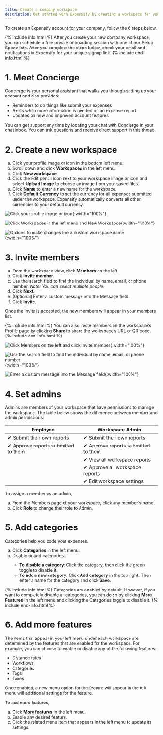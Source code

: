 ```yaml
---
title: Create a company workspace
description: Get started with Expensify by creating a workspace for your company
---
```

<div id="new-expensify" markdown="1">

To create an Expensify account for your company, follow the 6 steps below.

{% include info.html %}
After you create your new company workspace, you can schedule a free private onboarding session with one of our Setup Specialists. After you complete the steps below, check your email and notifications in Expensify for your unique signup link.
{% include end-info.html %}

# 1. Meet Concierge

Concierge is your personal assistant that walks you through setting up your account and also provides:
- Reminders to do things like submit your expenses
- Alerts when more information is needed on an expense report
- Updates on new and improved account features

You can get support any time by locating your chat with Concierge in your chat inbox. You can ask questions and receive direct support in this thread.

# 2. Create a new workspace

<ol type="a">
   <li>Click your profile image or icon in the bottom left menu.</li>
   <li>Scroll down and click <b>Workspaces</b> in the left menu.</li>
   <li>Click <b>New workspace</b>.</li>
   <li>Click the Edit pencil icon next to your workspace image or icon and select <b>Upload Image</b> to choose an image from your saved files.</li>
   <li>Click <b>Name</b> to enter a new name for the workspace.</li>
   <li>Click <b>Default Currency</b> to set the currency for all expenses submitted under the workspace. Expensify automatically converts all other currencies to your default currency.</li>
</ol>

![Click your profile image or icon]({{site.url}}/assets/images/ExpensifyHelp_R1_CreateWorkspace_1.png){:width="100%"}

![Click Workspaces in the left menu and New Worksapce]({{site.url}}/assets/images/ExpensifyHelp_R1_CreateWorkspace_2.png){:width="100%"}

![Options to make changes like a custom workspace name]({{site.url}}/assets/images/ExpensifyHelp_R1_CreateWorkspace_3.png){:width="100%"}

# 3. Invite members

<ol type="a">
   <li>From the workspace view, click <b>Members</b> on the left.</li>
   <li>Click <b>Invite member</b>.</li>
   <li>Use the search field to find the individual by name, email, or phone number. <i>Note: You can select multiple people</i>.</li> 
   <li>Click <b>Next</b>.</li> 
   <li>(Optional) Enter a custom message into the Message field.</li> 
   <li>Click <b>Invite</b>.</li>
</ol>
Once the invite is accepted, the new members will appear in your members list. 

{% include info.html %}
You can also invite members on the workspace’s Profile page by clicking **Share** to share the workspace’s URL or QR code.
{% include end-info.html %}

![Click Members on the left and click Invite member]({{site.url}}/assets/images/ExpensifyHelp_R1_InviteMembers_1.png){:width="100%"}

![Use the search field to find the individual by name, email, or phone number]({{site.url}}/assets/images/ExpensifyHelp_R1_InviteMembers_2.png){:width="100%"}

![Enter a custom message into the Message field]({{site.url}}/assets/images/ExpensifyHelp_R1_InviteMembers_3.png){:width="100%"}

# 4. Set admins

Admins are members of your workspace that have permissions to manage the workspace. The table below shows the difference between member and admin permissions:

| Employee                                  | Workspace Admin                            |
| ----------------------------------------- | ------------------------------------------ |
| &#10004; Submit their own reports         | &#10004; Submit their own reports          |
| &#10004; Approve reports submitted to them| &#10004; Approve reports submitted to them |
|                                           | &#10004; View all workspace reports        |
|                                           | &#10004; Approve all workspace reports     |
|                                           | &#10004; Edit workspace settings           |

To assign a member as an admin, 

<ol type="a">
   <li>From the Members page of your workspace, click any member’s name.</li>
   <li>Click <b>Role</b> to change their role to Admin.</li>
</ol>

# 5. Add categories

Categories help you code your expenses.

<ol type="a">
   <li>Click <b>Categories</b> in the left menu.</li>
   <li>Disable or add categories.</li> 
      <ul>
         <li><b>To disable a category</b>: Click the category, then click the green toggle to disable it.</li>
         <li><b>To add a new category</b>: Click <b>Add category</b> in the top right. Then enter a name for the category and click <b>Save</b>.</li>
      </ul>
</ol>

{% include info.html %}
Categories are enabled by default. However, if you want to completely disable all categories, you can do so by clicking **More Features** in the left menu and clicking the Categories toggle to disable it.
{% include end-info.html %}

# 6. Add more features

The items that appear in your left menu under each workspace are determined by the features that are enabled for the workspace. For example, you can choose to enable or disable any of the following features: 
- Distance rates
- Workflows
- Categories
- Tags
- Taxes 

Once enabled, a new menu option for the feature will appear in the left menu will additional settings for the feature. 

To add more features,

<ol type="a">
   <li>Click <b>More features</b> in the left menu.</li>
   <li>Enable any desired feature.</li> 
   <li>Click the related menu item that appears in the left menu to update its settings.</li>
</ol>
 
</div>
